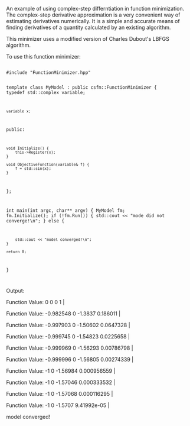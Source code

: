 
An example of using complex-step differntiation in function minimization. The complex-step derivative approximation is a very convenient way of estimating derivatives numerically. It is a simple and accurate means of finding derivatives of a quantity calculated by an existing algorithm.

This minimizer uses a modified version of Charles Dubout's LBFGS algorithm. 

To use this function minimizer:

<code>
#include "FunctionMinimizer.hpp"

template<class T>
class MyModel : public csfm::FunctionMinimizer<T> {
    typedef std::complex<T> variable;

    variable x;

public:

    void Initialize() {
        this->Register(x);
    }

    void ObjectiveFunction(variable& f) {
        f = std::sin(x);
    }


};


int main(int argc, char** argv) {
    MyModel<double> fm;
    fm.Initialize();
    if (!fm.Run()) {
        std::cout << "mode did not converge!\n";
    } else {

        std::cout << "model converged!\n";
    }

    return 0;
}

</code>

Output:

Function Value: 0
0 0 1 | 

Function Value: -0.982548
0 -1.3837 0.186011 | 

Function Value: -0.997903
0 -1.50602 0.0647328 | 

Function Value: -0.999745
0 -1.54823 0.0225658 | 

Function Value: -0.999969
0 -1.56293 0.00786798 | 

Function Value: -0.999996
0 -1.56805 0.00274339 | 

Function Value: -1
0 -1.56984 0.000956559 | 

Function Value: -1
0 -1.57046 0.000333532 | 

Function Value: -1
0 -1.57068 0.000116295 | 

Function Value: -1
0 -1.5707 9.41992e-05 | 

model converged!

